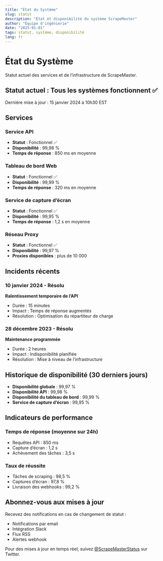 ```yaml
---
title: "État du Système"
slug: statut
description: "État et disponibilité du système ScrapeMaster"
author: "Équipe d'ingénierie"
date: "2025-01-01"
tags: statut, système, disponibilité
lang: fr
---
```


# État du Système

Statut actuel des services et de l’infrastructure de ScrapeMaster.

## Statut actuel : Tous les systèmes fonctionnent ✅

Dernière mise à jour : 15 janvier 2024 à 10h30 EST

## Services

### Service API
- **Statut** : Fonctionnel ✅
- **Disponibilité** : 99,98 %
- **Temps de réponse** : 850 ms en moyenne

### Tableau de bord Web
- **Statut** : Fonctionnel ✅
- **Disponibilité** : 99,99 %
- **Temps de réponse** : 320 ms en moyenne

### Service de capture d’écran
- **Statut** : Fonctionnel ✅
- **Disponibilité** : 99,95 %
- **Temps de réponse** : 1,2 s en moyenne

### Réseau Proxy
- **Statut** : Fonctionnel ✅
- **Disponibilité** : 99,97 %
- **Proxies disponibles** : plus de 10 000

## Incidents récents

### 10 janvier 2024 - Résolu
**Ralentissement temporaire de l’API**
- Durée : 15 minutes
- Impact : Temps de réponse augmentés
- Résolution : Optimisation du répartiteur de charge

### 28 décembre 2023 - Résolu
**Maintenance programmée**
- Durée : 2 heures
- Impact : Indisponibilité planifiée
- Résolution : Mise à niveau de l’infrastructure

## Historique de disponibilité (30 derniers jours)

- **Disponibilité globale** : 99,97 %
- **Disponibilité API** : 99,98 %
- **Disponibilité du tableau de bord** : 99,99 %
- **Service de capture d’écran** : 99,95 %

## Indicateurs de performance

### Temps de réponse (moyenne sur 24h)
- Requêtes API : 850 ms
- Capture d’écran : 1,2 s
- Achèvement des tâches : 3,5 s

### Taux de réussite
- Tâches de scraping : 98,5 %
- Captures d’écran : 97,8 %
- Livraison des webhooks : 99,2 %

## Abonnez-vous aux mises à jour

Recevez des notifications en cas de changement de statut :
- Notifications par email
- Intégration Slack
- Flux RSS
- Alertes webhook

Pour des mises à jour en temps réel, suivez [@ScrapeMasterStatus](https://twitter.com/scrapemasterstatus) sur Twitter.
